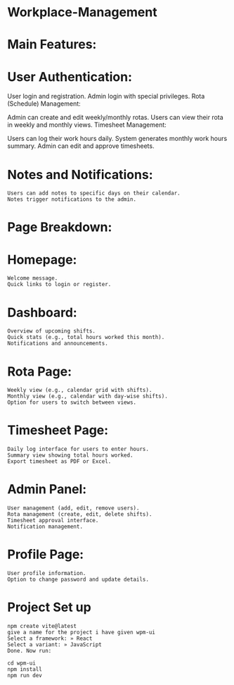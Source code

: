 # Workplace-Management
# Main Features:
# User Authentication:

User login and registration.
Admin login with special privileges.
Rota (Schedule) Management:

Admin can create and edit weekly/monthly rotas.
Users can view their rota in weekly and monthly views.
Timesheet Management:

Users can log their work hours daily.
System generates monthly work hours summary.
Admin can edit and approve timesheets.
# Notes and Notifications:

    Users can add notes to specific days on their calendar.
    Notes trigger notifications to the admin.
# Page Breakdown:
# Homepage:

    Welcome message.
    Quick links to login or register.
# Dashboard:

    Overview of upcoming shifts.
    Quick stats (e.g., total hours worked this month).
    Notifications and announcements.
# Rota Page:

    Weekly view (e.g., calendar grid with shifts).
    Monthly view (e.g., calendar with day-wise shifts).
    Option for users to switch between views.
# Timesheet Page:

    Daily log interface for users to enter hours.
    Summary view showing total hours worked.
    Export timesheet as PDF or Excel.
# Admin Panel:

    User management (add, edit, remove users).
    Rota management (create, edit, delete shifts).
    Timesheet approval interface.
    Notification management.
# Profile Page:

    User profile information.
    Option to change password and update details.


# Project Set up 
    npm create vite@latest
    give a name for the project i have given wpm-ui
    Select a framework: » React
    Select a variant: » JavaScript
    Done. Now run:

    cd wpm-ui
    npm install
    npm run dev